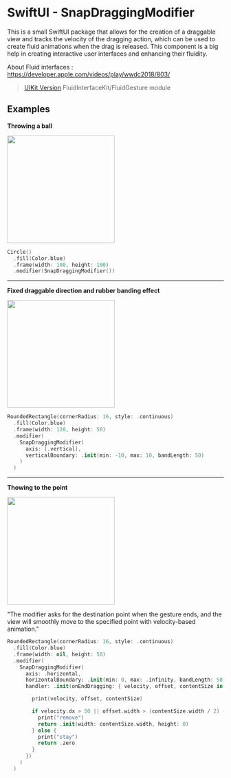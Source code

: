 # SwiftUI - SnapDraggingModifier 

This is a small SwiftUI package that allows for the creation of a draggable view and tracks the velocity of the dragging action, which can be used to create fluid animations when the drag is released. This component is a big help in creating interactive user interfaces and enhancing their fluidity.

About Fluid interfaces : https://developer.apple.com/videos/play/wwdc2018/803/

> [UIKit Version](https://github.com/FluidGroup/FluidInterfaceKit) FluidInterfaceKit/FluidGesture module

## Examples

**Throwing a ball**

<img width=250 src="https://user-images.githubusercontent.com/1888355/236678103-a982706d-ea22-4773-9071-2246b855e353.gif" />

```swift
Circle()
  .fill(Color.blue)
  .frame(width: 100, height: 100)
  .modifier(SnapDraggingModifier())
```

---

**Fixed draggable direction and rubber banding effect**

<img width=250 src="https://user-images.githubusercontent.com/1888355/236678569-fc91431a-33ec-48cb-a09f-f6b94fcb85c4.gif" />


```swift
RoundedRectangle(cornerRadius: 16, style: .continuous)
  .fill(Color.blue)
  .frame(width: 120, height: 50)
  .modifier(
    SnapDraggingModifier(
      axis: [.vertical],
      verticalBoundary: .init(min: -10, max: 10, bandLength: 50)
    )
  )
```

---

**Thowing to the point**

<img width=250 src="https://user-images.githubusercontent.com/1888355/236678943-e6cd9b26-0c5b-407a-8ed1-c1841254cc01.gif" />

"The modifier asks for the destination point when the gesture ends, and the view will smoothly move to the specified point with velocity-based animation."

```swift
RoundedRectangle(cornerRadius: 16, style: .continuous)
  .fill(Color.blue)
  .frame(width: nil, height: 50)
  .modifier(
    SnapDraggingModifier(
      axis: .horizontal,
      horizontalBoundary: .init(min: 0, max: .infinity, bandLength: 50),
      handler: .init(onEndDragging: { velocity, offset, contentSize in

        print(velocity, offset, contentSize)

        if velocity.dx > 50 || offset.width > (contentSize.width / 2) {
          print("remove")
          return .init(width: contentSize.width, height: 0)
        } else {
          print("stay")
          return .zero
        }
      })
    )
  )
```
